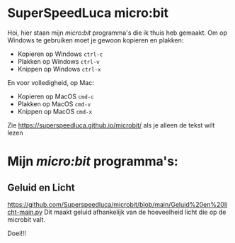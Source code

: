 # SuperSpeedLuca micro:bit 

Hoi, hier staan mijn *micro:bit* programma's die ik thuis heb gemaakt. Om op Windows te gebruiken moet je gewoon kopieren en plakken:

* Kopieren op Windows `ctrl-c`
* Plakken op Windows `ctrl-v`
* Knippen op Windows `ctrl-x`

En voor volledigheid, op Mac:
* Kopieren op MacOS `cmd-c`
* Plakken op MacOS `cmd-v`
* Knippen op MacOS `cmd-x`

Zie https://superspeedluca.github.io/microbit/ als je alleen de tekst wilt lezen

# Mijn *micro:bit* programma's:

## Geluid en Licht
https://github.com/Superspeedluca/microbit/blob/main/Geluid%20en%20licht-main.py
Dit maakt geluid afhankelijk van de hoeveelheid licht die op de microbit valt.

Doei!!!
